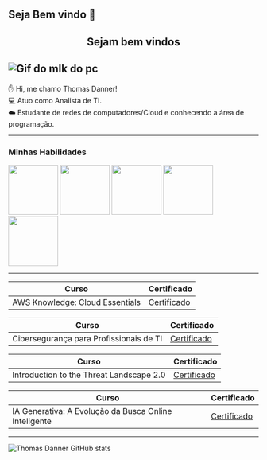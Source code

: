 ## Seja Bem vindo 👋

<center><h2> Sejam bem vindos </center></h2>

![Gif do mlk do pc](https://media1.giphy.com/media/v1.Y2lkPTc5MGI3NjExdmppZzdhM3MwZWdwazVyNTc0eTdrbXhpcG1kODN6OXkzaWV6cnM1ZSZlcD12MV9pbnRlcm5hbF9naWZfYnlfaWQmY3Q9Zw/RbDKaczqWovIugyJmW/giphy.webp)
------------------- 

✋ Hi, me chamo Thomas Danner!<br>
💻 Atuo como Analista de TI.<br> 
☁️ Estudante de redes de computadores/Cloud e conhecendo a área de programação.

----------------------
### Minhas Habilidades

<img src="https://cdn.jsdelivr.net/gh/devicons/devicon@latest/icons/windows11/windows11-original.svg" width= "100px"> <img src="https://cdn.jsdelivr.net/gh/devicons/devicon@latest/icons/amazonwebservices/amazonwebservices-original-wordmark.svg" width= "100px"> <img src="https://cdn.jsdelivr.net/gh/devicons/devicon@latest/icons/mysql/mysql-original-wordmark.svg" width= "100px"> <img src="https://cdn.jsdelivr.net/gh/devicons/devicon@latest/icons/google/google-original-wordmark.svg" width= "100px"> <img src="https://cdn.jsdelivr.net/gh/devicons/devicon@latest/icons/github/github-original-wordmark.svg" width= "100px">

-----

| Curso | Certificado |
|------- | ------------|
|AWS Knowledge: Cloud Essentials |[Certificado](https://www.credly.com/badges/8f2b0f29-5a7d-4979-8392-be506c5395a5/linked_in_profile)

| Curso | Certificado |
|------ | ------------|
|Cibersegurança para Profissionais de TI |[Certificado](https://www.linkedin.com/learning/certificates/fe2c4c020fa7ec71600d867e231588d782b1c98571f3860ba96c7bb214f57df5?lipi=urn%3Ali%3Apage%3Ad_flagship3_profile_view_base_certifications_details%3Be2PjykzcTSWkkcIqWVNSPg%3D%3D)

| Curso | Certificado |
|------ | ------------|
|Introduction to the Threat Landscape 2.0 |[Certificado](https://www.credly.com/badges/78e92ccd-5742-47f7-a4fb-59ba2e97ae29/linked_in_profile)

| Curso | Certificado |
|------ | ------------|
|IA Generativa: A Evolução da Busca Online Inteligente |[Certificado](https://www.linkedin.com/learning/certificates/0775f611522f14244c191843703e37d7091fd398a26e9f920b6c28a8679f04de?lipi=urn%3Ali%3Apage%3Ad_flagship3_profile_view_base_certifications_details%3Be2PjykzcTSWkkcIqWVNSPg%3D%3D)

-----
![Thomas Danner GitHub stats](https://github-readme-stats.vercel.app/api?username=thomas29danner&show_icons=true&theme=dark)


<!--

**thomas29danner/thomas29danner** is a ✨ _special_ ✨ repository because its `README.md` (this file) appears on your GitHub profile.

Here are some ideas to get you started:

- 🔭 I’m currently working on ...
- 🌱 I’m currently learning ...
- 👯 I’m looking to collaborate on ...
- 🤔 I’m looking for help with ...
- 💬 Ask me about ...
- 📫 How to reach me: ...
- 😄 Pronouns: ...
- ⚡ Fun fact: ...
-->

